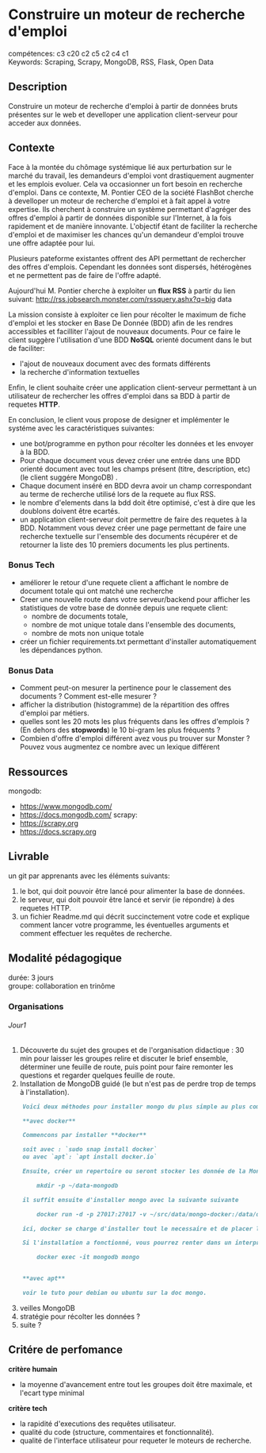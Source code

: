 # Construire un moteur de recherche d'emploi 

compétences: c3 c20 c2 c5 c2 c4 c1  
Keywords: Scraping, Scrapy, MongoDB, RSS, Flask, Open Data  


## Description

Construire un moteur de recherche d'emploi à partir de données bruts présentes sur le web et develloper une application client-serveur pour acceder aux données.

## Contexte

Face à la montée du chômage systémique lié aux perturbation sur le marché du travail, les demandeurs d'emploi vont drastiquement augmenter et les emplois evoluer.
Cela va occasionner un fort besoin en recherche d'emploi.
Dans ce contexte, M. Pontier CEO de la société FlashBot cherche à develloper un moteur de recherche d'emploi et à fait appel à votre expertise.
Ils cherchent à construire un système permettant d'agréger des offres d'emploi à partir de données disponible sur l'Internet, à la fois rapidement et de manière innovante.
L'objectif étant de faciliter la recherche d'emploi et de maximiser les chances qu'un demandeur d'emploi trouve une offre adaptée pour lui.

Plusieurs pateforme existantes offrent des API permettant de rechercher des offres d'emplois.
Cependant les données sont dispersés, hétérogènes et ne permettent pas de faire de l'offre adapté.

Aujourd'hui M. Pontier cherche à exploiter un **flux RSS** à partir du lien suivant: http://rss.jobsearch.monster.com/rssquery.ashx?q=big data

La mission consiste à exploiter ce lien pour récolter le maximum de fiche d'emploi et les stocker en Base De Donnée (BDD) afin de les rendres accessibles et facilliter l'ajout de nouveaux documents.
Pour ce faire le client suggère l'utilisation d'une BDD **NoSQL** orienté document dans le but de faciliter:
* l'ajout de nouveaux document avec des formats différents
* la recherche d'information textuelles

Enfin, le client souhaite créer une application client-serveur permettant à un utilisateur de rechercher les offres d'emploi dans sa BDD à partir de requetes **HTTP**.

En conclusion, le client vous propose de designer et implémenter le systéme avec les caractéristiques suivantes:
* une bot/programme en python pour récolter les données et les envoyer à la BDD. <!--(Attension: Limiter votre nombre de requêtes pour la phase de test pour ne pas vous faire bannir du site cible!)-->
* Pour chaque document vous devez créer une entrée dans une BDD orienté document avec tout les champs présent (titre, description, etc)(le client suggére MongoDB) .
* Chaque document inséré en BDD devra avoir un champ correspondant au terme de recherche utilisé lors de la requete au flux RSS.
* le nombre d'elements dans la bdd doit être optimisé, c'est à dire que les doublons doivent être ecartés.
* un application client-serveur doit permettre de faire des requetes à la BDD. Notamment vous devez créer une page permettant de faire une recherche textuelle sur l'ensemble des documents récupérer et de retourner la liste des 10 premiers documents les plus pertinents.


### Bonus Tech
* améliorer le retour d'une requete client a affichant le nombre de document totale qui ont matché une recherche
* Creer une nouvelle route dans votre serveur/backend pour afficher les statistiques de votre base de donnée depuis une requete client: 
    * nombre de documents totale,
    * nombre de mot unique totale dans l'ensemble des documents,
    * nombre de mots non unique totale
* créer un fichier requirements.txt permettant d'installer automatiquement les dépendances python.


### Bonus Data
* Comment peut-on mesurer la pertinence pour le classement des documents ? Comment est-elle mesurer ?
* afficher la distribution (histogramme) de la répartition des offres d'emploi par métiers.
* quelles sont les 20 mots les plus fréquents dans les offres d'emplois ? (En dehors des **stopwords**) le 10 bi-gram les plus fréquents ?
* Combien d'offre d'emploi différent avez vous pu trouver sur Monster ? Pouvez vous augmentez ce nombre avec un lexique différent



## Ressources

mongodb: 
* https://www.mongodb.com/
* https://docs.mongodb.com/
scrapy:
* https://scrapy.org
* https://docs.scrapy.org



## Livrable

un git par apprenants avec les éléments suivants:
1. le bot, qui doit pouvoir être lancé pour alimenter la base de données.
2. le serveur, qui doit pouvoir être lancé et servir (ie répondre) à des requetes HTTP.
3. un fichier Readme.md qui décrit succinctement votre code et explique comment lancer votre programme, les éventuelles arguments et comment effectuer les requêtes de recherche.

## Modalité pédagogique

durée: 3 jours  
groupe: collaboration en trinôme  

### Organisations

###### Jour1

1. Découverte du sujet des groupes et de l'organisation didactique : 30 min pour laisser les groupes relire et discuter le brief ensemble, déterminer une feuille de route, puis point pour faire remonter les questions et regarder quelques feuille de route.
2. Installation de MongoDB guidé (le but n'est pas de perdre trop de temps à l'installation).

```markdown
    Voici deux méthodes pour installer mongo du plus simple au plus complexe (à utiliser en fonction de votre préférence ou en cas d'echec d'une méthode)

    **avec docker**

    Commencons par installer **docker**

    soit avec : `sudo snap install docker`
    ou avec `apt`: `apt install docker.io`

    Ensuite, créer un repertoire ou seront stocker les donnée de la MongoDB, par exemple

        mkdir -p ~/data-mongodb

    il suffit ensuite d'installer mongo avec la suivante suivante

        docker run -d -p 27017:27017 -v ~/src/data/mongo-docker:/data/db --name mongodb mongo:4.2 

    ici, docker se charge d'installer tout le necessaire et de placer le tout dans un conteneur isolé.

    Si l'installation a fonctionné, vous pourrez renter dans un interpreteur mongodb avec la commande suivante:

        docker exec -it mongodb mongo


    **avec apt**

    voir le tuto pour debian ou ubuntu sur la doc mongo.
```


3. veilles MongoDB
4. stratégie pour récolter les données ?
5. suite ?


## Critére de perfomance

**critère humain**
* la moyenne d'avancement entre tout les groupes doit être maximale, et l'ecart type minimal


**critère tech**
* la rapidité d'executions des requêtes utilisateur. 
* qualité du code (structure, commentaires et fonctionnalité).
* qualité de l'interface utilisateur pour requeter le moteurs de recherche.

